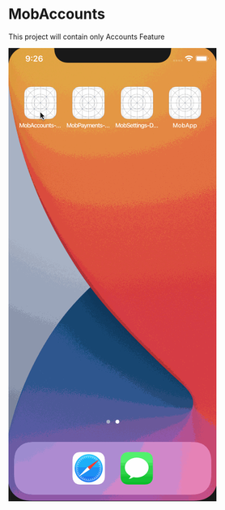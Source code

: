 # MobAccounts

This project will contain only Accounts Feature

![MobAccounts](https://github.com/angelvasa/MobAccounts/blob/master/mobAccounts.gif)
